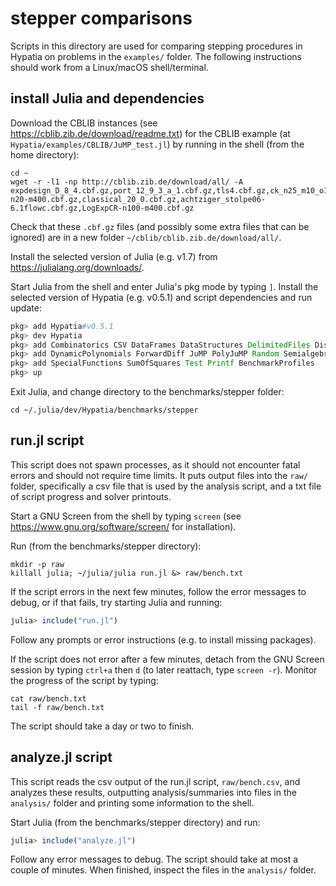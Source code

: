 # stepper comparisons

Scripts in this directory are used for comparing stepping procedures in Hypatia
on problems in the `examples/` folder.
The following instructions should work from a Linux/macOS shell/terminal.

## install Julia and dependencies

Download the CBLIB instances (see https://cblib.zib.de/download/readme.txt)
for the CBLIB example (at `Hypatia/examples/CBLIB/JuMP_test.jl`) by running in
the shell (from the home directory):
```shell
cd ~
wget -r -l1 -np http://cblib.zib.de/download/all/ -A expdesign_D_8_4.cbf.gz,port_12_9_3_a_1.cbf.gz,tls4.cbf.gz,ck_n25_m10_o1_1.cbf.gz,rsyn0805h.cbf.gz,2x3_3bars.cbf.gz,HMCR-n20-m400.cbf.gz,classical_20_0.cbf.gz,achtziger_stolpe06-6.1flowc.cbf.gz,LogExpCR-n100-m400.cbf.gz
```
Check that these `.cbf.gz` files (and possibly some extra files that can be
ignored) are in a new folder `~/cblib/cblib.zib.de/download/all/`.

Install the selected version of Julia (e.g. v1.7) from
https://julialang.org/downloads/.

Start Julia from the shell and enter Julia's pkg mode by typing `]`.
Install the selected version of Hypatia (e.g. v0.5.1) and script dependencies
and run update:
```julia
pkg> add Hypatia#v0.5.1
pkg> dev Hypatia
pkg> add Combinatorics CSV DataFrames DataStructures DelimitedFiles Distributions
pkg> add DynamicPolynomials ForwardDiff JuMP PolyJuMP Random SemialgebraicSets
pkg> add SpecialFunctions SumOfSquares Test Printf BenchmarkProfiles
pkg> up
```

Exit Julia, and change directory to the benchmarks/stepper folder:
```shell
cd ~/.julia/dev/Hypatia/benchmarks/stepper
```

## run.jl script

This script does not spawn processes, as it should not encounter fatal errors and
should not require time limits.
It puts output files into the `raw/` folder, specifically a csv file that is used
by the analysis script, and a txt file of script progress and solver printouts.

Start a GNU Screen from the shell by typing `screen`
(see https://www.gnu.org/software/screen/ for installation).

Run (from the benchmarks/stepper directory):
```shell
mkdir -p raw
killall julia; ~/julia/julia run.jl &> raw/bench.txt
```
If the script errors in the next few minutes, follow the error messages to debug,
or if that fails, try starting Julia and running:
```julia
julia> include("run.jl")
```
Follow any prompts or error instructions (e.g. to install missing packages).

If the script does not error after a few minutes, detach from the GNU Screen
session by typing `ctrl+a` then `d` (to later reattach, type `screen -r`).
Monitor the progress of the script by typing:
```shell
cat raw/bench.txt
tail -f raw/bench.txt
```
The script should take a day or two to finish.

## analyze.jl script

This script reads the csv output of the run.jl script, `raw/bench.csv`, and
analyzes these results, outputting analysis/summaries into files in the
`analysis/` folder and printing some information to the shell.

Start Julia (from the benchmarks/stepper directory) and run:
```julia
julia> include("analyze.jl")
```
Follow any error messages to debug.
The script should take at most a couple of minutes.
When finished, inspect the files in the `analysis/` folder.
